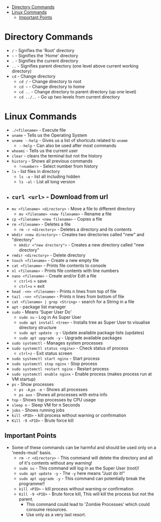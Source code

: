 - [Directory Commands](#directory-commands)
- [Linux Commands](#linux-commands)
  - [Important Points](#important-points)

# Directory Commands
  - `/` - Sgnifies the 'Root' directory
  - `~` - Signifies the 'Home' directory
  - `.` - Signifies the current directory
  - `..` - Signifies parent directory (one level above current working directory)
  - `cd` - Change directory
    - `cd /` - Change directory to root
    - `cd ~` - Change directory to home
    - `cd ..` - Change directory to parent directory (up one level) 
    - `cd ../..` - Go up two levels from current directory 
  
# Linux Commands
  - `./<filename>` - Execute file
  - `uname` - Tells us the Operating System
  - `uname --help` - Gives us a list of shortcuts related to `uname`
    - `--help` - Can also be used after most commands
  - `whoami` - Tells us the current user
  - `clear` - clears the terminal but not the history
  - `history` - Shows all previous commands
    - `!<number>` - Select number from history
  - `ls` - list files in directory
    - `ls -a` - list all including hidden
    - `ls -al` - List all long version
  - `curl <url>` - Download from url
    - 
  - `mv <filename> <directory>` - Move a file to different directory
    - `mv <filename> <new filename>` - Rename a file 
  - `cp <filename> <new filename>` - Copies a file 
  - `rm <filename>` - Deletes a file
    - `rm -r <directory>` - Deletes a directory and its contents
  -  `mkdir <new directory>` - Creates two directories called "new" and "directory"
     - `mkdir <"new drectory">` - Creates a new directory called "new directory"  
  -  `rmdir <directory>` - Delete directory 
  -  `touch <filename>` - Create a new empty file
  -  `cat <filename>` - Prints file contents to console
  -  `nl <filename>` - Prints file contents with line numbers
  -  `nano <filename>` - Create and/or Edit a file
     - `ctrl+S` = save
     - `ctrl+x` = exit
  - `head -<n> <filename>` - Prints n lines from top of file
  - `tail -<n> <filename>` - Prints n lines from bottom of file
  - `cat <filename> | grep <String>` - search for a String in a file
  - `apt` - package list manager  
  - `sudo` - Means 'Super User Do' 
    - `sudo su` - Log in As Super User 
    - `sudo apt install <tree>` - Installs tree as Super User to visualise directory structure
    - `sudo apt update -y` - Update available package lists (updates)
    - `sudo apt upgrade -y` - Upgrade available packages
  - `sudo systemctl` - Manages system processes
  - `sudo systemctl status <nginx>` - Check status of process
    - `ctrl+z` - Exit status screen
  - `sudo systemctl start nginx` - Start process
  - `sudo systemctl stop nginx` - Stop process
  - `sudo systemctl restart nginx` - Restart process
  - `sudo systemctl enable nginx` - Enable process (makes process run at VM startup)   
  - `ps` - Show processes
    - `ps -A`,`ps -e` - Shows all processes
    - `ps aux` - Shows all processes with extra info
  - `top` - Shows top processes by CPU usage
  - `sleep n` - Sleep VM for n Seconds
  - `jobs` - Shows running jobs
  - `kill <PID>` - kill process without warning or confirmation
  - `Kill -9 <PID>` - Brute force kill

## Important Points
- Some of these commands can be harmful and should be used only on a 'needs-must' basis.
  - `rm -r <directory>` - This command will delete the directory and all of it's contents without any warning!
  - `sudo su` - This command will log in as the Super User (root)!
  - `sudo apt update -y` - The `-y` here means "Just do it!"
  - `sudo apt upgrade -y` - This command can potentially break the programme!!
  - `kill <PID>` - kill process without warning or confirmation
  - `Kill -9 <PID>` - Brute force kill, This will kill the process but not the parent.
    - This command could lead to 'Zombie Processes' which could consume resources.
    - Use only as a very last resort. 